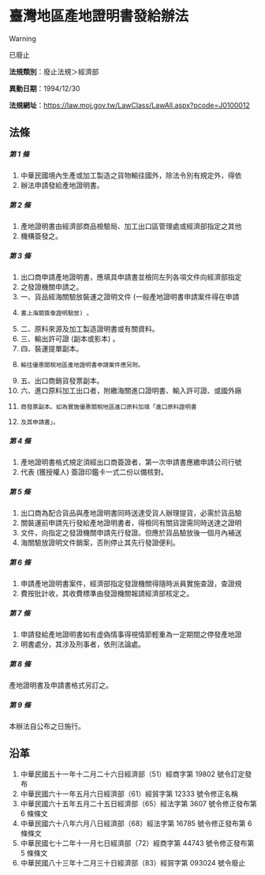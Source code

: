 # 臺灣地區產地證明書發給辦法


> [!WARNING]
> 已廢止


**法規類別**：廢止法規＞經濟部

**異動日期**：1994/12/30  

**法規網址**：https://law.moj.gov.tw/LawClass/LawAll.aspx?pcode=J0100012



## 法條
##### 第 1 條
1. 中華民國境內生產或加工製造之貨物輸往國外，除法令別有規定外，得依
1. 辦法申請發給產地證明書。

##### 第 2 條
1. 產地證明書由經濟部商品檢驗局、加工出口區管理處或經濟部指定之其他
1. 機構簽發之。

##### 第 3 條
1. 出口商申請產地證明書，應填具申請書並檢同左列各項文件向經濟部指定
1. 之發證機關申請之。
1. 一、貨品經海關驗放裝運之證明文件 (一般產地證明書申請案件得在申請
1.     書上海關簽章證明驗放) 。
1. 二、原料來源及加工製造證明書或有關資料。
1. 三、輸出許可證 (副本或影本) 。
1. 四、裝運提單副本。
1.     輸往優惠關稅地區產地證明書申請案件應另附。
1. 五、出口商銷貨發票副本。
1. 六、進口原料加工出口者，附繳海關進口證明書、輸入許可證、或國外廠
1.     商發票副本。如為實施優惠關稅地區進口原料加填「進口原料證明書
1.     及其申請書」。

##### 第 4 條
1. 產地證明書格式規定須經出口商簽證者，第一次申請書應繳申請公司行號
1. 代表 (獲授權人) 簽證印鑑卡一式二份以備核對。

##### 第 5 條
1. 出口商為配合貨品與產地證明書同時送達受貨人辦理提貨，必需於貨品驗
1. 關裝運前申請先行發給產地證明書者，得檢同有關貨證需同時送達之證明
1. 文件，向指定之發證機關申請先行發證。但應於貨品驗放後一個月內補送
1. 海關驗放證明文件銷案，否則停止其先行發證便利。

##### 第 6 條
1. 申請產地證明書案件，經濟部指定發證機關得隨時派員實施查證，查證規
1. 費按批計收，其收費標準由發證機關報請經濟部核定之。

##### 第 7 條
1. 申請發給產地證明書如有虛偽情事得視情節輕重為一定期間之停發產地證
1. 明書處分，其涉及刑事者，依刑法論處。

##### 第 8 條
產地證明書及申請書格式另訂之。

##### 第 9 條
本辦法自公布之日施行。

## 沿革
1. 中華民國五十一年十二月二十六日經濟部（51）經商字第 19802  號令訂定發布
1. 中華民國六十一年五月六日經濟部（61）經貿字第 12333  號令修正名稱
1. 中華民國六十五年五月二十五日經濟部（65）經法字第 3607 號令修正發布第 6  條條文
1. 中華民國六十八年六月八日經濟部（68）經法字第 16785  號令修正發布第 6  條條文
1. 中華民國七十二年十一月七日經濟部（72）經商字第 44743  號令修正發布第 5  條條文
1. 中華民國八十三年十二月三十日經濟部（83）經貿字第 093024 號令廢止
